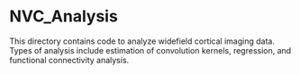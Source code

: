 # NVC_Analysis

This directory contains code to analyze widefield cortical imaging data. Types of analysis include estimation of convolution kernels, regression, and functional connectivity analysis. 
